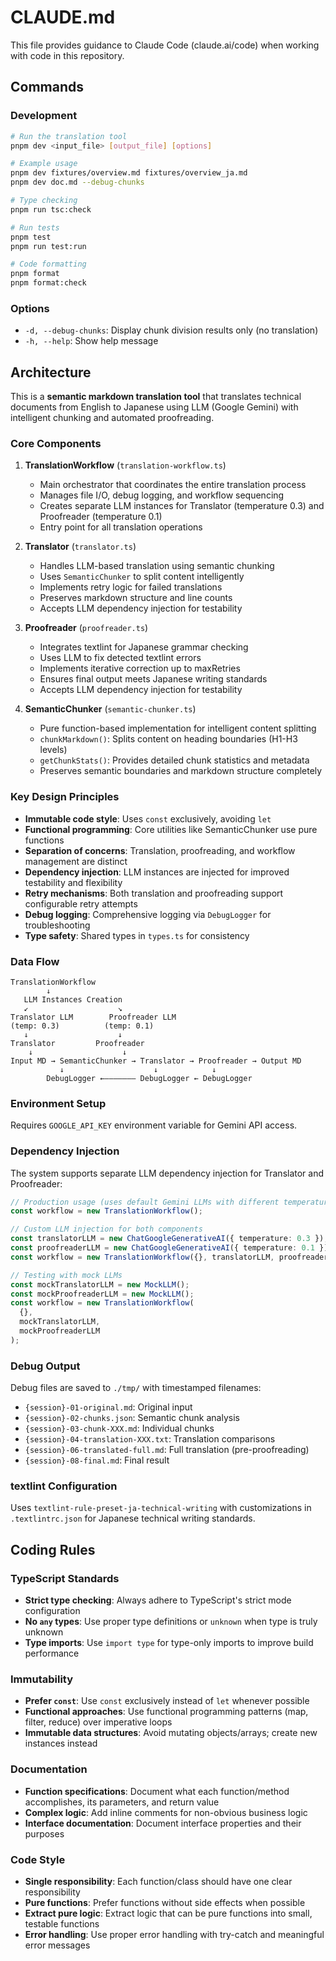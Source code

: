 # CLAUDE.md

This file provides guidance to Claude Code (claude.ai/code) when working with code in this repository.

## Commands

### Development

```bash
# Run the translation tool
pnpm dev <input_file> [output_file] [options]

# Example usage
pnpm dev fixtures/overview.md fixtures/overview_ja.md
pnpm dev doc.md --debug-chunks

# Type checking
pnpm run tsc:check

# Run tests
pnpm test
pnpm run test:run

# Code formatting
pnpm format
pnpm format:check
```

### Options

- `-d, --debug-chunks`: Display chunk division results only (no translation)
- `-h, --help`: Show help message

## Architecture

This is a **semantic markdown translation tool** that translates technical documents from English to Japanese using LLM (Google Gemini) with intelligent chunking and automated proofreading.

### Core Components

1. **TranslationWorkflow** (`translation-workflow.ts`)

   - Main orchestrator that coordinates the entire translation process
   - Manages file I/O, debug logging, and workflow sequencing
   - Creates separate LLM instances for Translator (temperature 0.3) and Proofreader (temperature 0.1)
   - Entry point for all translation operations

2. **Translator** (`translator.ts`)

   - Handles LLM-based translation using semantic chunking
   - Uses `SemanticChunker` to split content intelligently
   - Implements retry logic for failed translations
   - Preserves markdown structure and line counts
   - Accepts LLM dependency injection for testability

3. **Proofreader** (`proofreader.ts`)

   - Integrates textlint for Japanese grammar checking
   - Uses LLM to fix detected textlint errors
   - Implements iterative correction up to maxRetries
   - Ensures final output meets Japanese writing standards
   - Accepts LLM dependency injection for testability

4. **SemanticChunker** (`semantic-chunker.ts`)
   - Pure function-based implementation for intelligent content splitting
   - `chunkMarkdown()`: Splits content on heading boundaries (H1-H3 levels)
   - `getChunkStats()`: Provides detailed chunk statistics and metadata
   - Preserves semantic boundaries and markdown structure completely

### Key Design Principles

- **Immutable code style**: Uses `const` exclusively, avoiding `let`
- **Functional programming**: Core utilities like SemanticChunker use pure functions
- **Separation of concerns**: Translation, proofreading, and workflow management are distinct
- **Dependency injection**: LLM instances are injected for improved testability and flexibility
- **Retry mechanisms**: Both translation and proofreading support configurable retry attempts
- **Debug logging**: Comprehensive logging via `DebugLogger` for troubleshooting
- **Type safety**: Shared types in `types.ts` for consistency

### Data Flow

```
TranslationWorkflow
        ↓
   LLM Instances Creation
   ↙                    ↘
Translator LLM        Proofreader LLM
(temp: 0.3)          (temp: 0.1)
   ↓                    ↓
Translator         Proofreader
    ↓                    ↓
Input MD → SemanticChunker → Translator → Proofreader → Output MD
           ↓                    ↓            ↓
        DebugLogger ←——————— DebugLogger ← DebugLogger
```

### Environment Setup

Requires `GOOGLE_API_KEY` environment variable for Gemini API access.

### Dependency Injection

The system supports separate LLM dependency injection for Translator and Proofreader:

```typescript
// Production usage (uses default Gemini LLMs with different temperatures)
const workflow = new TranslationWorkflow();

// Custom LLM injection for both components
const translatorLLM = new ChatGoogleGenerativeAI({ temperature: 0.3 });
const proofreaderLLM = new ChatGoogleGenerativeAI({ temperature: 0.1 });
const workflow = new TranslationWorkflow({}, translatorLLM, proofreaderLLM);

// Testing with mock LLMs
const mockTranslatorLLM = new MockLLM();
const mockProofreaderLLM = new MockLLM();
const workflow = new TranslationWorkflow(
  {},
  mockTranslatorLLM,
  mockProofreaderLLM
);
```

### Debug Output

Debug files are saved to `./tmp/` with timestamped filenames:

- `{session}-01-original.md`: Original input
- `{session}-02-chunks.json`: Semantic chunk analysis
- `{session}-03-chunk-XXX.md`: Individual chunks
- `{session}-04-translation-XXX.txt`: Translation comparisons
- `{session}-06-translated-full.md`: Full translation (pre-proofreading)
- `{session}-08-final.md`: Final result

### textlint Configuration

Uses `textlint-rule-preset-ja-technical-writing` with customizations in `.textlintrc.json` for Japanese technical writing standards.

## Coding Rules

### TypeScript Standards

- **Strict type checking**: Always adhere to TypeScript's strict mode configuration
- **No `any` types**: Use proper type definitions or `unknown` when type is truly unknown
- **Type imports**: Use `import type` for type-only imports to improve build performance

### Immutability

- **Prefer `const`**: Use `const` exclusively instead of `let` whenever possible
- **Functional approaches**: Use functional programming patterns (map, filter, reduce) over imperative loops
- **Immutable data structures**: Avoid mutating objects/arrays; create new instances instead

### Documentation

- **Function specifications**: Document what each function/method accomplishes, its parameters, and return value
- **Complex logic**: Add inline comments for non-obvious business logic
- **Interface documentation**: Document interface properties and their purposes

### Code Style

- **Single responsibility**: Each function/class should have one clear responsibility
- **Pure functions**: Prefer functions without side effects when possible
- **Extract pure logic**: Extract logic that can be pure functions into small, testable functions
- **Error handling**: Use proper error handling with try-catch and meaningful error messages
